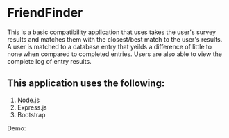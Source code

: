 # FriendFinder

This is a basic compatibility application that uses takes the user's survey results and matches them with the closest/best match to the user's results.  A user is matched to a database entry that yeilds a difference of little to none when compared to completed entries.  Users are also able to view the complete log of entry results.

## This application uses the following:
1. Node.js
2. Express.js
3. Bootstrap


Demo:

